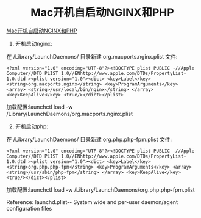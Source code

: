 <center><h1>Mac开机自启动NGINX和PHP</h1></center>

[Mac开机自启动NGINX和PHP](https://cn.aliyun.com/jiaocheng/696856.html)

1. 开机启动nginx:

在 /Library/LaunchDaemons/ 目录新建 org.macports.nginx.plist 文件:

```
<?xml version="1.0" encoding="UTF-8"?><!DOCTYPE plist PUBLIC -//Apple Computer//DTD PLIST 1.0//ENhttp://www.apple.com/DTDs/PropertyList-1.0.dtd ><plist version="1.0"><dict> <key>Label</key> <string>org.macports.nginx</string> <key>ProgramArguments</key> <array> <string>/usr/local/bin/nginx</string> </array> <key>KeepAlive</key> <true/></dict></plist>
```



加载配置:launchctl load -w /Library/LaunchDaemons/org.macports.nginx.plist

2. 开机启动php:

在 /Library/LaunchDaemons/ 目录新建 org.php.php-fpm.plist 文件:

```
<?xml version="1.0" encoding="UTF-8"?><!DOCTYPE plist PUBLIC -//Apple Computer//DTD PLIST 1.0//ENhttp://www.apple.com/DTDs/PropertyList-1.0.dtd ><plist version="1.0"><dict> <key>Label</key> <string>org.php.php-fpm</string> <key>ProgramArguments</key> <array> <string>/usr/sbin/php-fpm</string> </array> <key>KeepAlive</key> <true/></dict></plist>
```



加载配置:launchctl load -w /Library/LaunchDaemons/org.php.php-fpm.plist

Reference: launchd.plist-- System wide and per-user daemon/agent configuration files